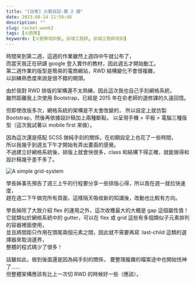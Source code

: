 ```yaml
---
title: "[日常] 火箭日記-第 2 週"
date: 2023-08-14 21:50:48
description: ""
slug: rocket-week2
tags: [火箭隊]
keywords: [火箭隊培訓營, 前端工程師, 前端工程師培訓]
---
```


時間來到第二週，這週的作業雖然上週四中午就公布了，  
而當天我正在研讀 google 登入實作的教材，因此週五才開始動工。  
第二週作業的版型是簡易的電商網站，RWD 結構變化不會很複雜，  
以訓練熟悉度來說是很不錯的開頭。

<!-- more -->

由於我對 RWD 排版的架構還不太熟練，因此這次我也自己手刻網格系統，  
雖然距離我上次使用 Bootstrap，已經是 2015 年在俞老師的選修課的久遠回憶。

但即使改版多次，網格系統的架構是不太會改變的，
所以設定上就仿製 Bootstrap，然後再依據設計稿加上兩種斷點，
以呈現手機 > 平板 > 電腦三種版型（這次我試著以 mobile first 來做）。

因為這次還是搭配 SCSS 做純手刻的關係，在初期設定上也花了一些時間，  
所以我幾乎到週五下午才開始有弄出畫面的感覺。  
不過建立好網格系統後，排版上就會快很多，class 和結構下得正確，就能做得和設計稿幾乎差不多了。

![A simple grid-system](https://drive.google.com/uc?export=view&id=1ywejIybg7yiO0TlGkR_JqGWvCtlLgX5h)

學長姊事先預告了週三上午的行程要分享一些排版心得，所以我在週一就拉快速度，  
趕在週二下午做完所有頁面，這樣隔天吸收新的知識後，改動也比較有方向。

學長姊除了大致介紹 flex 的運用之外，這次收穫最大的大概是 gap 這個屬性值！  
它就類似於網格系統中的 gutter，可以在 flex 或 grid 這些有多個類似子元素排列的容器裡面使用，  
並且將間距只作用在頭尾兩個元素之間，因此就不需要再寫 :last-child 這類的選擇器來取消邊界，  
整體的程式碼少了很多！

話雖如此，做到後面還是因為純手刻的關係，
要整理龐雜的檔案途中也開始恍神了......  
但整體架構應該有比上一次切 RWD 的時候好一些（應該）。
